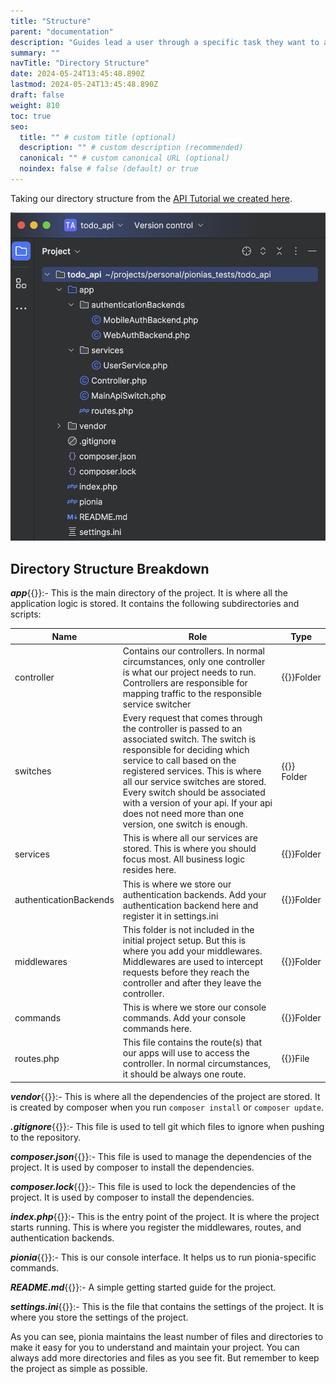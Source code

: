 ```yaml
---
title: "Structure"
parent: "documentation"
description: "Guides lead a user through a specific task they want to accomplish, often with a sequence of steps."
summary: ""
navTitle: "Directory Structure"
date: 2024-05-24T13:45:48.890Z
lastmod: 2024-05-24T13:45:48.890Z
draft: false
weight: 810
toc: true
seo:
  title: "" # custom title (optional)
  description: "" # custom description (recommended)
  canonical: "" # custom canonical URL (optional)
  noindex: false # false (default) or true
---
```


Taking our directory structure from the [API Tutorial we created here](/documentation/api-tutorial/).

![alt text](image-1.png)


## Directory Structure Breakdown

***app***{{<inline-svg src="outline/folder" height="1rem" width="1rem" class="svg-inline-custom">}}:-
    This is the main directory of the project. It is where all the application logic is stored. It contains the following subdirectories and scripts:

| Name    | Role | Type |
| --------- | ----------- | ----------- |
| controller    | Contains our controllers. In normal circumstances, only one controller is what our project needs to run. Controllers are responsible for mapping traffic to the responsible service switcher       |{{<inline-svg src="outline/folder" height="1rem" width="1rem" class="svg-inline-custom">}}Folder|
| switches | Every request that comes through the controller is passed to an associated switch. The switch is responsible for deciding which service to call based on the registered services. This is where all our service switches are stored. Every switch should be associated with a version of your api. If your api does not need more than one version, one switch is enough. |{{<inline-svg src="outline/folder" height="1rem" width="1rem" class="svg-inline-custom">}} Folder |
| services | This is where all our services are stored. This is where you should focus most. All business logic resides here. |{{<inline-svg src="outline/folder" height="1rem" width="1rem" class="svg-inline-custom">}}Folder|
| authenticationBackends | This is where we store our authentication backends. Add your authentication backend here and register it in settings.ini | {{<inline-svg src="outline/folder" height="1rem" width="1rem" class="svg-inline-custom">}}Folder|
| middlewares | This folder is not included in the initial project setup. But this is where you add your middlewares. Middlewares are used to intercept requests before they reach the controller and after they leave the controller. | {{<inline-svg src="outline/folder" height="1rem" width="1rem" class="svg-inline-custom">}}Folder|
| commands | This is where we store our console commands. Add your console commands here. |{{<inline-svg src="outline/folder" height="1rem" width="1rem" class="svg-inline-custom">}}Folder |
| routes.php | This file contains the route(s) that our apps will use to access the controller. In normal circumstances, it should be always one route. |{{<inline-svg src="outline/file" height="1rem" width="1rem" class="svg-inline">}}File |

***vendor***{{<inline-svg src="outline/folder" height="1rem" width="1rem" class="svg-inline-custom">}}:-
    This is where all the dependencies of the project are stored. It is created by composer when you run `composer install` or `composer update`.

***.gitignore***{{<inline-svg src="outline/file" height="1rem" width="1rem" class="svg-inline">}}:-
    This file is used to tell git which files to ignore when pushing to the repository.

***composer.json***{{<inline-svg src="outline/file" height="1rem" width="1rem" class="svg-inline">}}:-
    This file is used to manage the dependencies of the project. It is used by composer to install the dependencies.

***composer.lock***{{<inline-svg src="outline/file" height="1rem" width="1rem" class="svg-inline">}}:-
    This file is used to lock the dependencies of the project. It is used by composer to install the dependencies.

***index.php***{{<inline-svg src="outline/file" height="1rem" width="1rem" class="svg-inline">}}:-
    This is the entry point of the project. It is where the project starts running. This is where you register the middlewares, routes, and authentication backends.

***pionia***{{<inline-svg src="outline/file" height="1rem" width="1rem" class="svg-inline-custom">}}:-
    This is our console interface. It helps us to run pionia-specific commands.

***README.md***{{<inline-svg src="outline/file" height="1rem" width="1rem" class="svg-inline">}}:-
    A simple getting started guide for the project.

***settings.ini***{{<inline-svg src="outline/file" height="1rem" width="1rem" class="svg-inline">}}:-
    This is the file that contains the settings of the project. It is where you store the settings of the project.


As you can see, pionia maintains the least number of files and directories to make it easy for you to understand and maintain your project. You can always add more directories and files as you see fit. But remember to keep the project as simple as possible.
